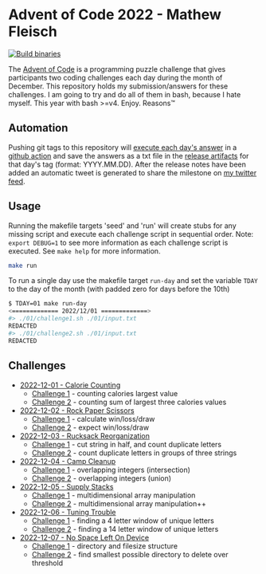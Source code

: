 # Advent of Code 2022 - Mathew Fleisch

[![Build binaries](https://github.com/mathew-fleisch/adventofcode2022/actions/workflows/release.yaml/badge.svg)](https://github.com/mathew-fleisch/adventofcode2022/actions/workflows/release.yaml)

The [Advent of Code](https://adventofcode.com/) is a programming puzzle challenge that gives participants two coding challenges each day during the month of December. This repository holds my submission/answers for these challenges. I am going to try and do all of them in bash, because I hate myself. This year with bash >=v4. Enjoy. Reasons™

## Automation

Pushing git tags to this repository will [execute each day's answer](https://github.com/mathew-fleisch/adventofcode2022/actions/workflows/release.yaml) in a [github action](.github/workflows/release.yaml) and save the answers as a txt file in the [release artifacts](https://github.com/mathew-fleisch/adventofcode2022/releases) for that day's tag (format: YYYY.MM.DD). After the release notes have been added an automatic tweet is generated to share the milestone on [my twitter feed](https://twitter.com/draxiomatic). 


## Usage

Running the makefile targets 'seed' and 'run' will create stubs for any missing script and execute each challenge script in sequential order. Note: `export DEBUG=1` to see more information as each challenge script is executed. See `make help` for more information.

```bash
make run
```

To run a single day use the makefile target `run-day` and set the variable `TDAY` to the day of the month (with padded zero for days before the 10th)

```bash
$ TDAY=01 make run-day
<============= 2022/12/01 =============>
#> ./01/challenge1.sh ./01/input.txt
REDACTED
#> ./01/challenge2.sh ./01/input.txt
REDACTED
```

## Challenges

 - [2022-12-01 - Calorie Counting](01)
    - [Challenge 1](01/challenge1.sh) - counting calories largest value
    - [Challenge 2](01/challenge2.sh) - counting sum of largest three calories values
  - [2022-12-02 - Rock Paper Scissors](02)
    - [Challenge 1](02/challenge1.sh) - calculate win/loss/draw
    - [Challenge 2](02/challenge2.sh) - expect win/loss/draw
  - [2022-12-03 - Rucksack Reorganization](03)
    - [Challenge 1](03/challenge1.sh) - cut string in half, and count duplicate letters
    - [Challenge 2](03/challenge2.sh) - count duplicate letters in groups of three strings
  - [2022-12-04 - Camp Cleanup](04)
    - [Challenge 1](04/challenge1.sh) - overlapping integers (intersection)
    - [Challenge 2](04/challenge2.sh) - overlapping integers (union)
  - [2022-12-05 - Supply Stacks](05)
    - [Challenge 1](05/challenge1.sh) - multidimensional array manipulation
    - [Challenge 2](05/challenge2.sh) - multidimensional array manipulation++
  - [2022-12-06 - Tuning Trouble](06)
    - [Challenge 1](06/challenge1.sh) - finding a 4 letter window of unique letters
    - [Challenge 2](06/challenge2.sh) - finding a 14 letter window of unique letters
  - [2022-12-07 - No Space Left On Device](07)
    - [Challenge 1](07/challenge1.sh) - directory and filesize structure
    - [Challenge 2](07/challenge2.sh) - find smallest possible directory to delete over threshold
 